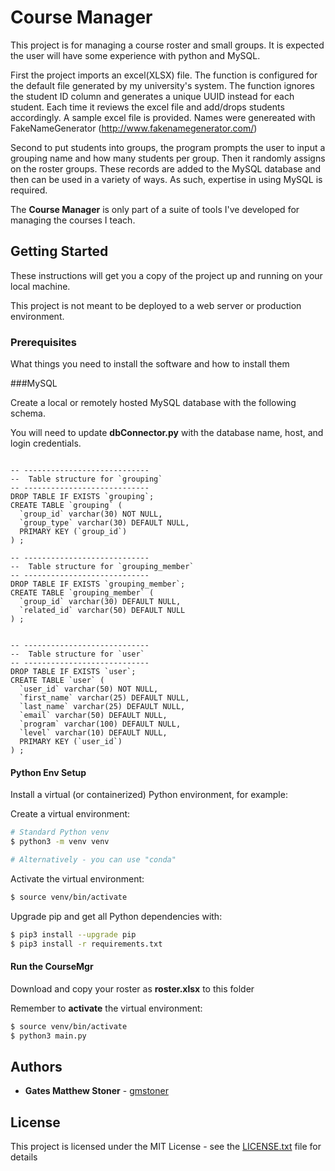# Course Manager

This project is for managing a course roster and small groups. It is expected the user will have some experience with python and  MySQL.

First the project imports an excel(XLSX) file. The function is configured for the default file generated by my university's system. The function ignores the student ID column and generates a unique UUID instead for each student. Each time it reviews the excel file and add/drops students accordingly. A sample excel file is provided. Names were genereated with FakeNameGenerator (http://www.fakenamegenerator.com/)

Second to put students into groups, the program prompts the user to input a grouping name and how many students per group. Then it randomly assigns on the roster groups. These records are added to the MySQL database and then can be used in a variety of ways. As such, expertise in using MySQL is required. 

The **Course Manager** is only part of a suite of tools I've developed for managing the courses I teach.

## Getting Started

These instructions will get you a copy of the project up and running on your local machine. 

This project is not meant to be deployed to a web server or production environment.

### Prerequisites

What things you need to install the software and how to install them

###MySQL

Create a local or remotely hosted MySQL database with the following schema.

You will need to update **dbConnector.py** with the database name, host, and login credentials.
````

-- ----------------------------
--  Table structure for `grouping`
-- ----------------------------
DROP TABLE IF EXISTS `grouping`;
CREATE TABLE `grouping` (
  `group_id` varchar(30) NOT NULL,
  `group_type` varchar(30) DEFAULT NULL,
  PRIMARY KEY (`group_id`)
) ;

-- ----------------------------
--  Table structure for `grouping_member`
-- ----------------------------
DROP TABLE IF EXISTS `grouping_member`;
CREATE TABLE `grouping_member` (
  `group_id` varchar(30) DEFAULT NULL,
  `related_id` varchar(50) DEFAULT NULL
) ;


-- ----------------------------
--  Table structure for `user`
-- ----------------------------
DROP TABLE IF EXISTS `user`;
CREATE TABLE `user` (
  `user_id` varchar(50) NOT NULL,
  `first_name` varchar(25) DEFAULT NULL,
  `last_name` varchar(25) DEFAULT NULL,
  `email` varchar(50) DEFAULT NULL,
  `program` varchar(100) DEFAULT NULL,
  `level` varchar(10) DEFAULT NULL,
  PRIMARY KEY (`user_id`)
) ;

````
#### Python Env Setup

Install a virtual (or containerized) Python environment, for example:

Create a virtual environment:

```bash
# Standard Python venv
$ python3 -m venv venv

# Alternatively - you can use "conda"
```

Activate the virtual environment:

```bash
$ source venv/bin/activate
```

Upgrade pip and get all Python dependencies with:

```bash
$ pip3 install --upgrade pip
$ pip3 install -r requirements.txt
```

#### Run the CourseMgr

Download and copy your roster as **roster.xlsx** to this folder

Remember to **activate** the virtual environment:

```bash
$ source venv/bin/activate
$ python3 main.py
```

## Authors

* **Gates Matthew Stoner** - [gmstoner](https://github.com/gmstoner)


## License

This project is licensed under the MIT License - see the [LICENSE.txt](LICENSE.txt) file for details


